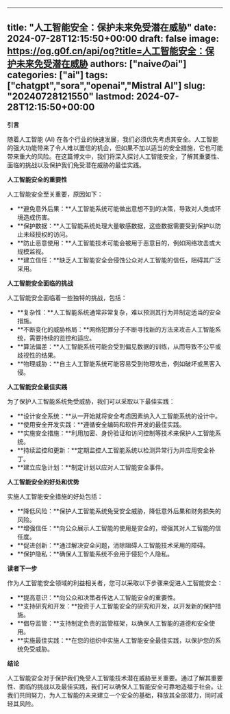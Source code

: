 
---
title: "人工智能安全：保护未来免受潜在威胁"
date: 2024-07-28T12:15:50+00:00
draft: false
image: https://og.g0f.cn/api/og?title=人工智能安全：保护未来免受潜在威胁
authors: ["naiveのai"]
categories: ["ai"]
tags: ["chatgpt","sora","openai","Mistral AI"]
slug: "20240728121550"
lastmod: 2024-07-28T12:15:50+00:00
---
**引言**

随着人工智能 (AI) 在各个行业的快速发展，我们必须优先考虑其安全。人工智能的强大功能带来了令人难以置信的机会，但如果不加以适当的安全措施，它也可能带来重大的风险。在这篇博文中，我们将深入探讨人工智能安全，了解其重要性、面临的挑战以及保护我们免受潜在威胁的最佳实践。

**人工智能安全的重要性**

人工智能安全至关重要，原因如下：

- **避免意外后果：**人工智能系统可能做出意想不到的决策，导致对人类或环境造成伤害。
- **保护数据：**人工智能系统处理大量敏感数据，这些数据需要受到保护以防止未经授权的访问。
- **防止恶意使用：**人工智能技术可能会被用于恶意目的，例如网络攻击或大规模监视。
- **建立信任：**缺乏人工智能安全会侵蚀公众对人工智能的信任，阻碍其广泛采用。

**人工智能安全面临的挑战**

人工智能安全面临着一些独特的挑战，包括：

- **复杂性：**人工智能系统通常非常复杂，难以预测其行为并制定适当的安全措施。
- **不断变化的威胁格局：**网络犯罪分子不断寻找新的方法来攻击人工智能系统，需要持续的监控和适应。
- **算法偏差：**人工智能系统可能会受到偏见数据的训练，从而导致不公平或歧视性的结果。
- **物理威胁：**自主人工智能系统可能容易受到物理攻击，例如破坏或黑客入侵。

**人工智能安全最佳实践**

为了保护人工智能系统免受威胁，我们可以采取以下最佳实践：

- **设计安全系统：**从一开始就将安全考虑因素纳入人工智能系统的设计中。
- **使用安全开发实践：**遵循安全编码和软件开发的最佳实践。
- **实施安全措施：**利用加密、身份验证和访问控制等技术来保护人工智能系统。
- **持续监控和更新：**定期监控人工智能系统以检测异常行为并应用安全补丁。
- **建立应急计划：**制定计划以应对人工智能安全事件。

**人工智能安全的好处和优势**

实施人工智能安全措施的好处包括：

- **降低风险：**保护人工智能系统免受安全威胁，降低意外后果和财务损失的风险。
- **增强信任：**向公众展示人工智能的使用是安全的，增强其对人工智能的信任度。
- **促进创新：**通过解决安全问题，消除阻碍人工智能技术采用的障碍。
- **保护隐私：**确保人工智能系统不会用于侵犯个人隐私。

**读者下一步**

作为人工智能安全领域的利益相关者，您可以采取以下步骤来促进人工智能安全：

- **提高意识：**向公众和决策者传达人工智能安全的重要性。
- **支持研究和开发：**投资于人工智能安全的研究和开发，以开发新的保护措施。
- **倡导监管：**支持制定负责的监管框架，以确保人工智能的道德和安全使用。
- **实施最佳实践：**在您的组织中实施人工智能安全最佳实践，以保护您的系统免受威胁。

**结论**

人工智能安全对于保护我们免受人工智能技术潜在威胁至关重要。通过了解其重要性、面临的挑战以及最佳实践，我们可以确保人工智能安全可靠地造福于社会。让我们共同努力，为人工智能的未来建立一个安全的基础，释放其全部潜力，同时减轻其风险。